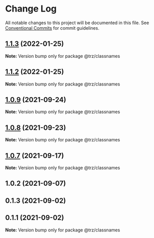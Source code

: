 # Change Log

All notable changes to this project will be documented in this file.
See [Conventional Commits](https://conventionalcommits.org) for commit guidelines.

## [1.1.3](https://github.com/chenzhenyuan/trz/compare/@trz/classnames@1.0.9...@trz/classnames@1.1.3) (2022-01-25)

**Note:** Version bump only for package @trz/classnames





## [1.1.2](https://github.com/chenzhenyuan/trz/compare/@trz/classnames@1.0.9...@trz/classnames@1.1.2) (2022-01-25)

**Note:** Version bump only for package @trz/classnames





## [1.0.9](https://github.com/chenzhenyuan/trz/compare/@trz/classnames@1.0.8...@trz/classnames@1.0.9) (2021-09-24)

**Note:** Version bump only for package @trz/classnames





## [1.0.8](https://github.com/chenzhenyuan/trz/compare/@trz/classnames@1.0.2...@trz/classnames@1.0.8) (2021-09-23)

**Note:** Version bump only for package @trz/classnames

## [1.0.7](https://github.com/chenzhenyuan/trz/compare/@trz/classnames@1.0.2...@trz/classnames@1.0.7) (2021-09-17)

**Note:** Version bump only for package @trz/classnames

## 1.0.2 (2021-09-07)

## 0.1.3 (2021-09-02)

## 0.1.1 (2021-09-02)

**Note:** Version bump only for package @trz/classnames
